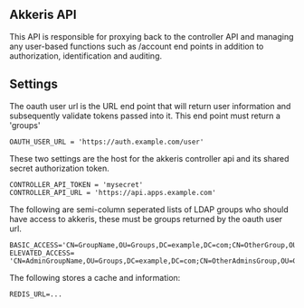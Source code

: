 ## Akkeris API

This API is responsible for proxying back to the controller API and managing any user-based functions such as /account end points in addition to authorization, identification and auditing. 

## Settings

The oauth user url is the URL end point that will return user information and subsequently validate tokens passed into it.  This end point must return a 'groups'

```
OAUTH_USER_URL = 'https://auth.example.com/user'
```

These two settings are the host for the akkeris controller api and its shared secret authorization token.

```
CONTROLLER_API_TOKEN = 'mysecret'
CONTROLLER_API_URL = 'https://api.apps.example.com'
```

The following are semi-column seperated lists of LDAP groups who should have access to akkeris, these must be groups returned by the oauth user url. 
```
BASIC_ACCESS='CN=GroupName,OU=Groups,DC=example,DC=com;CN=OtherGroup,OU=Groups,DC=example,DC=com'
ELEVATED_ACCESS= 'CN=AdminGroupName,OU=Groups,DC=example,DC=com;CN=OtherAdminsGroup,OU=Groups,DC=example,DC=com'
```

The following stores a cache and information:
```
REDIS_URL=...
```